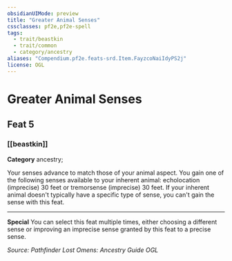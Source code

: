 ```yaml
---
obsidianUIMode: preview
title: "Greater Animal Senses"
cssclasses: pf2e,pf2e-spell
tags:
  - trait/beastkin
  - trait/common
  - category/ancestry
aliases: "Compendium.pf2e.feats-srd.Item.FayzcoNaiIdyPS2j"
license: OGL
---
```

# Greater Animal Senses
## Feat 5
### [[beastkin]]

**Category** ancestry; 




Your senses advance to match those of your animal aspect. You gain one of the following senses available to your inherent animal: echolocation (imprecise) 30 feet or tremorsense (imprecise) 30 feet. If your inherent animal doesn't typically have a specific type of sense, you can't gain the sense with this feat.

* * *

**Special** You can select this feat multiple times, either choosing a different sense or improving an imprecise sense granted by this feat to a precise sense.

*Source: Pathfinder Lost Omens: Ancestry Guide*
*OGL*